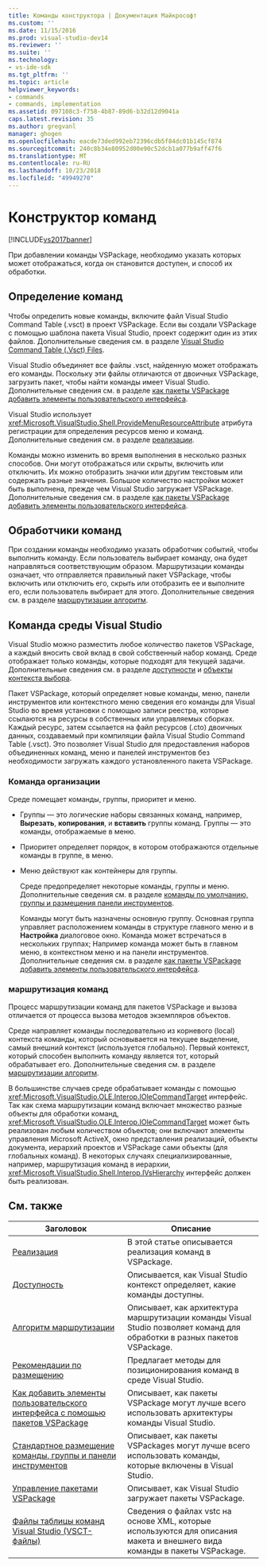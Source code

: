 ```yaml
---
title: Команды конструктора | Документация Майкрософт
ms.custom: ''
ms.date: 11/15/2016
ms.prod: visual-studio-dev14
ms.reviewer: ''
ms.suite: ''
ms.technology:
- vs-ide-sdk
ms.tgt_pltfrm: ''
ms.topic: article
helpviewer_keywords:
- commands
- commands, implementation
ms.assetid: 097108c3-f758-4b87-89d6-b32d12d9041a
caps.latest.revision: 35
ms.author: gregvanl
manager: ghogen
ms.openlocfilehash: eacde73ded992eb72396cdb5f84dc01b145cf874
ms.sourcegitcommit: 240c8b34e80952d00e90c52dcb1a077b9aff47f6
ms.translationtype: MT
ms.contentlocale: ru-RU
ms.lasthandoff: 10/23/2018
ms.locfileid: "49949270"
---
```

# <a name="command-design"></a>Конструктор команд
[!INCLUDE[vs2017banner](../../includes/vs2017banner.md)]

При добавлении команды VSPackage, необходимо указать которых может отображаться, когда он становится доступен, и способ их обработки.  
  
## <a name="defining-commands"></a>Определение команд  
 Чтобы определить новые команды, включите файл Visual Studio Command Table (.vsct) в проект VSPackage. Если вы создали VSPackage с помощью шаблона пакета Visual Studio, проект содержит один из этих файлов. Дополнительные сведения см. в разделе [Visual Studio Command Table (.Vsct) Files](../../extensibility/internals/visual-studio-command-table-dot-vsct-files.md).  
  
 Visual Studio объединяет все файлы .vsct, найденную может отображать его команды. Поскольку эти файлы отличаются от двоичных VSPackage, загрузить пакет, чтобы найти команды имеет Visual Studio. Дополнительные сведения см. в разделе [как пакеты VSPackage добавить элементы пользовательского интерфейса](../../extensibility/internals/how-vspackages-add-user-interface-elements.md).  
  
 Visual Studio использует <xref:Microsoft.VisualStudio.Shell.ProvideMenuResourceAttribute> атрибута регистрации для определения ресурсов меню и команд. Дополнительные сведения см. в разделе [реализации](../../extensibility/internals/command-implementation.md).  
  
 Команды можно изменить во время выполнения в несколько разных способов. Они могут отображаться или скрыты, включить или отключить. Их можно отобразить значки или другим текстовым или содержать разные значения. Большое количество настройки может быть выполнена, прежде чем Visual Studio загружает VSPackage. Дополнительные сведения см. в разделе [как пакеты VSPackage добавить элементы пользовательского интерфейса](../../extensibility/internals/how-vspackages-add-user-interface-elements.md).  
  
## <a name="command-handlers"></a>Обработчики команд  
 При создании команды необходимо указать обработчик событий, чтобы выполнить команду. Если пользователь выбирает команду, она будет направляться соответствующим образом. Маршрутизации команды означает, что отправляется правильный пакет VSPackage, чтобы включить или отключить его, скрыть или отобразить ее и выполните его, если пользователь выбирает для этого. Дополнительные сведения см. в разделе [маршрутизации алгоритм](../../extensibility/internals/command-routing-algorithm.md).  
  
## <a name="the-visual-studio-command-environment"></a>Команда среды Visual Studio  
 Visual Studio можно разместить любое количество пакетов VSPackage, а каждый вносить свой вклад в свой собственный набор команд. Среде отображает только команды, которые подходят для текущей задачи. Дополнительные сведения см. в разделе [доступности](../../extensibility/internals/command-availability.md) и [объекты контекста выбора](../../extensibility/internals/selection-context-objects.md).  
  
 Пакет VSPackage, который определяет новые команды, меню, панели инструментов или контекстного меню сведения его команды для Visual Studio во время установки с помощью записи реестра, которые ссылаются на ресурсы в собственных или управляемых сборках. Каждый ресурс, затем ссылается на файл ресурсов (.cto) двоичных данных, создаваемый при компиляции файла Visual Studio Command Table (.vsct). Это позволяет Visual Studio для предоставления наборов объединенных команд, меню и панелей инструментов без необходимости загружать каждого установленного пакета VSPackage.  
  
### <a name="command-organization"></a>Команда организации  
 Среде помещает команды, группы, приоритет и меню.  
  
- Группы — это логические наборы связанных команд, например, **Вырезать**, **копирования**, и **вставить** группы команд. Группы — это команды, отображаемые в меню.  
  
- Приоритет определяет порядок, в котором отображаются отдельные команды в группе, в меню.  
  
- Меню действуют как контейнеры для группы.  
  
  Среде предопределяет некоторые команды, группы и меню. Дополнительные сведения см. в разделе [команды по умолчанию, группы и размещения панели инструментов](../../extensibility/internals/default-command-group-and-toolbar-placement.md).  
  
  Команды могут быть назначены основную группу. Основная группа управляет расположением команды в структуре главного меню и в **Настройка** диалоговое окно. Команда может встречаться в нескольких группах; Например команда может быть в главном меню, в контекстном меню и на панели инструментов. Дополнительные сведения см. в разделе [как пакеты VSPackage добавить элементы пользовательского интерфейса](../../extensibility/internals/how-vspackages-add-user-interface-elements.md).  
  
### <a name="command-routing"></a>маршрутизация команд  
 Процесс маршрутизации команд для пакетов VSPackage и вызова отличается от процесса вызова методов экземпляров объектов.  
  
 Среде направляет команды последовательно из корневого (local) контекста команды, который основывается на текущее выделение, самый внешний контекст (используется глобально). Первый контекст, который способен выполнить команду является тот, который обрабатывает его. Дополнительные сведения см. в разделе [маршрутизации алгоритм](../../extensibility/internals/command-routing-algorithm.md).  
  
 В большинстве случаев среде обрабатывает команды с помощью <xref:Microsoft.VisualStudio.OLE.Interop.IOleCommandTarget> интерфейс. Так как схема маршрутизации команд включает множество разные объекты для обработки команд, <xref:Microsoft.VisualStudio.OLE.Interop.IOleCommandTarget> может быть реализован любым количеством объектов; они включают элементы управления Microsoft ActiveX, окно представления реализаций, объекты документа, иерархий проектов и VSPackage сами объекты (для глобальных команд). В некоторых случаях специализированные, например, маршрутизация команд в иерархии, <xref:Microsoft.VisualStudio.Shell.Interop.IVsHierarchy> интерфейс должен быть реализован.  
  
## <a name="related-topics"></a>См. также  
  
|Заголовок|Описание|  
|-----------|-----------------|  
|[Реализация](../../extensibility/internals/command-implementation.md)|В этой статье описывается реализация команд в VSPackage.|  
|[Доступность](../../extensibility/internals/command-availability.md)|Описывается, как Visual Studio контекст определяет, какие команды доступны.|  
|[Алгоритм маршрутизации](../../extensibility/internals/command-routing-algorithm.md)|Описывает, как архитектура маршрутизации команды Visual Studio позволяет команд для обработки в разных пакетов VSPackage.|  
|[Рекомендации по размещению](../../extensibility/internals/command-placement-guidelines.md)|Предлагает методы для позиционирования команд в среде Visual Studio.|  
|[Как добавить элементы пользовательского интерфейса с помощью пакетов VSPackage](../../extensibility/internals/how-vspackages-add-user-interface-elements.md)|Описывает, как пакеты VSPackage могут лучше всего использовать архитектуры команды Visual Studio.|  
|[Стандартное размещение команды, группы и панели инструментов](../../extensibility/internals/default-command-group-and-toolbar-placement.md)|Описывает, как пакеты VSPackages могут лучше всего использовать команды, которые включены в Visual Studio.|  
|[Управление пакетами VSPackage](../../extensibility/managing-vspackages.md)|Описывает, как Visual Studio загружает пакеты VSPackage.|  
|[Файлы таблицы команд Visual Studio (VSCT-файлы)](../../extensibility/internals/visual-studio-command-table-dot-vsct-files.md)|Сведения о файлах vstc на основе XML, которые используются для описания макета и внешнего вида команды в пакеты VSPackage.|

